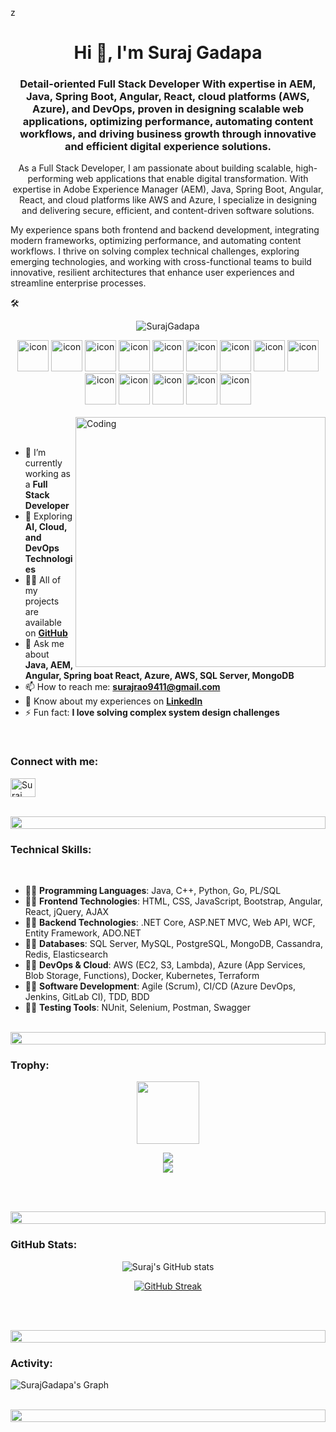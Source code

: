 z<h1 align="center">Hi 👋, I'm Suraj Gadapa </h1>
<h3 align="center">Detail-oriented <strong>Full Stack Developer</strong> With expertise in AEM, Java, Spring Boot, Angular, React, cloud platforms (AWS, Azure), and DevOps, proven in designing scalable web applications, optimizing performance, automating content workflows, and driving business growth through innovative and efficient digital experience solutions.</h3>

<p align="center">
As a Full Stack Developer, I am passionate about building scalable, high-performing web applications that enable digital transformation. With expertise in Adobe Experience Manager (AEM), Java, Spring Boot, Angular, React, and cloud platforms like AWS and Azure, I specialize in designing and delivering secure, efficient, and content-driven software solutions.

My experience spans both frontend and backend development, integrating modern frameworks, optimizing performance, and automating content workflows. I thrive on solving complex technical challenges, exploring emerging technologies, and working with cross-functional teams to build innovative, resilient architectures that enhance user experiences and streamline enterprise processes.

🛠️
</p>

<p align="center"> 
  <img src="https://komarev.com/ghpvc/?username=SurajGadapa&label=Profile%20views&color=0e75b6&style=flat" alt="SurajGadapa" /> 
</p>

<div align="center">
  <img src="https://upload.wikimedia.org/wikipedia/commons/4/4f/Csharp_Logo.png" alt="icon" width="50" height="50" />
  <img src="https://upload.wikimedia.org/wikipedia/en/3/30/Java_programming_language_logo.svg" alt="icon" width="50" height="50" />
  <img src="https://upload.wikimedia.org/wikipedia/commons/1/18/ISO_C%2B%2B_Logo.svg" alt="icon" width="50" height="50" />
  <img src="https://www.oracle.com/a/ocom/img/pl-sql.svg" alt="icon" width="50" height="50" />
  <img src="https://cdn.jsdelivr.net/gh/devicons/devicon/icons/python/python-original.svg" alt="icon" width="50" height="50" />
  <img src="https://cdn.jsdelivr.net/gh/devicons/devicon/icons/go/go-original.svg" alt="icon" width="50" height="50" />
  <img src="https://cdn.jsdelivr.net/gh/devicons/devicon/icons/html5/html5-original.svg" alt="icon" width="50" height="50" />
  <img src="https://cdn.jsdelivr.net/gh/devicons/devicon/icons/css3/css3-original.svg" alt="icon" width="50" height="50" />
  <img src="https://cdn.jsdelivr.net/gh/devicons/devicon/icons/javascript/javascript-original.svg" alt="icon" width="50" height="50" />
  <img src="https://cdn.jsdelivr.net/gh/devicons/devicon/icons/bootstrap/bootstrap-original.svg" alt="icon" width="50" height="50" />
    <img src="https://cdn.jsdelivr.net/gh/devicons/devicon/icons/jquery/jquery-original.svg" alt="icon" width="50" height="50" />
  <img src="https://upload.wikimedia.org/wikipedia/commons/c/c9/JSON_vector_logo.svg" alt="icon" width="50" height="50" />
  <img src="https://cdn.jsdelivr.net/gh/devicons/devicon/icons/react/react-original.svg" alt="icon" width="50" height="50" />
  <img src="https://upload.wikimedia.org/wikipedia/commons/7/7d/Microsoft_.NET_logo.svg" alt="icon" width="50" height="50" />
</div>

<br>

<img align="right" alt="Coding" width="400" src="https://user-images.githubusercontent.com/74038190/229223263-cf2e4b07-2615-4f87-9c38-e37600f8381a.gif">
<br><br>

- 🔭 I’m currently working as a **Full Stack Developer**
- 🌱 Exploring **AI, Cloud, and DevOps Technologies**
- 👨‍💻 All of my projects are available on **[GitHub](https://github.com/surajgadapa/Projects)**
- 💬 Ask me about **Java, AEM, Angular, Spring boat React, Azure, AWS, SQL Server, MongoDB**
- 📫 How to reach me: **surajrao9411@gmail.com**
- 📄 Know about my experiences on **[LinkedIn](https://www.linkedin.com/in/suraj-gadapa-86897b192/details/experience/)**
- ⚡ Fun fact: **I love solving complex system design challenges**

<br>
<h3 align="left">Connect with me:</h3>
<p align="left">
<a href="https://www.linkedin.com/in/suraj-gadapa/" target="_blank">
  <img align="center" src="https://cdn.jsdelivr.net/gh/devicons/devicon/icons/linkedin/linkedin-original.svg" alt="Suraj Gadapa" height="30" width="40" />
</a>
</p>

</a>
</p>
<br>

<img src="https://i.imgur.com/dBaSKWF.gif" height="20" width="100%">

<h3 align="left">Technical Skills:</h3>
<br>

- 👨‍💻 **Programming Languages**: Java, C++, Python, Go, PL/SQL  
- 👨‍💻 **Frontend Technologies**: HTML, CSS, JavaScript, Bootstrap, Angular, React, jQuery, AJAX  
- 👨‍💻 **Backend Technologies**: .NET Core, ASP.NET MVC, Web API, WCF, Entity Framework, ADO.NET  
- 👨‍💻 **Databases**: SQL Server, MySQL, PostgreSQL, MongoDB, Cassandra, Redis, Elasticsearch  
- 👨‍💻 **DevOps & Cloud**: AWS (EC2, S3, Lambda), Azure (App Services, Blob Storage, Functions), Docker, Kubernetes, Terraform  
- 👨‍💻 **Software Development**: Agile (Scrum), CI/CD (Azure DevOps, Jenkins, GitLab CI), TDD, BDD  
- 👨‍💻 **Testing Tools**: NUnit, Selenium, Postman, Swagger  

<br/>

<img src="https://i.imgur.com/dBaSKWF.gif" height="20" width="100%">

<h3 align="left">Trophy:</h3>

<p align="center">
<img src="https://media.tenor.com/0ENB5HuTH0gAAAAi/trophy-beker.gif"  width="100px" height="100px"></p>
  
<div align="center">
<img src="https://github-profile-trophy.vercel.app/?username=SurajGadapa&theme=matrix&no-bg=true&no-frame=true&row=1&column=4&title=MultiLanguage,Commits,PullRequest,Reviews">
</div>

<div align="center">
<img src="https://github-profile-trophy.vercel.app/?username=SurajGadapa&theme=matrix&no-bg=true&no-frame=true&row=1&column=4&title=Repositories,Organizations,Stars,Followers">
</div>

<br><br>

<img src="https://i.imgur.com/dBaSKWF.gif" height="20" width="100%">

<h3 align="left">GitHub Stats:</h3>
<div align="center">
 
![Suraj's GitHub stats](https://github-readme-stats.vercel.app/api?username=SurajGadapa&theme=midnight-purple&show_icons=true&show=reviews,prs_merged,prs_merged_percentage&hide=contribs,issues)

[![GitHub Streak](https://streak-stats.demolab.com/?user=SurajGadapa&theme=midnight-purple)](https://git.io/streak-stats)

</div>

<br><br>

<img src="https://i.imgur.com/dBaSKWF.gif" height="20" width="100%">

<h3 align="left">Activity:</h3>

![SurajGadapa's Graph](https://github-readme-activity-graph.vercel.app/graph?username=SurajGadapa&custom_title=Suraj's%20GitHub%20Activity%20Graph&bg_color=0D1117&color=7F3FBF&line=7F3FBF&point=7F3FBF&area_color=FFFFFF&title_color=FFFFFF&area=true)
<br><br>

<img src="https://i.imgur.com/dBaSKWF.gif" height="20" width="100%">
